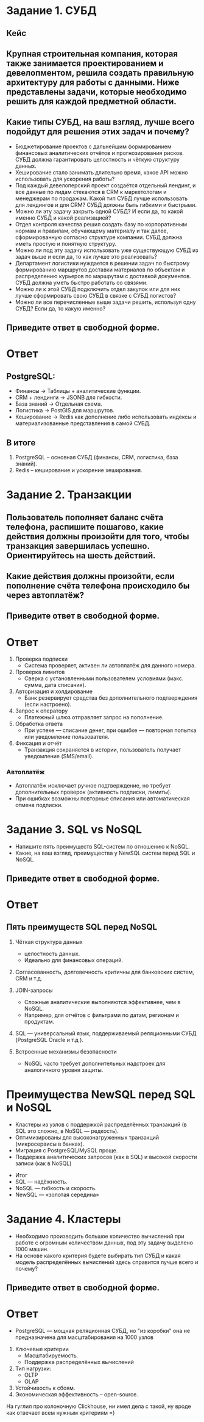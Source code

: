 # Задание 1. СУБД
## Кейс
## Крупная строительная компания, которая также занимается проектированием и девелопментом, решила создать правильную архитектуру для работы с данными. Ниже представлены задачи, которые необходимо решить для каждой предметной области.

## Какие типы СУБД, на ваш взгляд, лучше всего подойдут для решения этих задач и почему?

* Бюджетирование проектов с дальнейшим формированием финансовых аналитических отчётов и прогнозирования рисков. СУБД должна гарантировать целостность и чёткую структуру данных.
* Хеширование стало занимать длительно время, какое API можно использовать для ускорения работы?
* Под каждый девелоперский проект создаётся отдельный лендинг, и все данные по лидам стекаются в CRM к маркетологам и менеджерам по продажам. Какой тип СУБД лучше использовать для лендингов и для CRM? СУБД должны быть гибкими и быстрыми.
* Можно ли эту задачу закрыть одной СУБД? И если да, то какой именно СУБД и какой реализацией?
* Отдел контроля качества решил создать базу по корпоративным нормам и правилам, обучающему материалу и так далее, сформированную согласно структуре компании. СУБД должна иметь простую и понятную структуру.
* Можно ли под эту задачу использовать уже существующую СУБД из задач выше и если да, то как лучше это реализовать?
* Департамент логистики нуждается в решении задач по быстрому формированию маршрутов доставки материалов по объектам и распределению курьеров по маршрутам с доставкой документов. СУБД должна уметь быстро работать со связями.
* Можно ли к этой СУБД подключить отдел закупок или для них лучше сформировать свою СУБД в связке с СУБД логистов?
* Можно ли все перечисленные выше задачи решить, используя одну СУБД? Если да, то какую именно?

## Приведите ответ в свободной форме.

# Ответ
## PostgreSQL:

* Финансы → Таблицы + аналитические функции.
* CRM + лендинги → JSONB для гибкости.
* База знаний → Отдельная схема.
* Логистика → PostGIS для маршрутов.
* Кеширование → Redis как дополнение либо использовать индексы и материализованные представления в самой СУБД.

## В итоге
1. PostgreSQL – основная СУБД (финансы, CRM, логистика, база знаний).
2. Redis – кеширование и ускорение хеширования.

# Задание 2. Транзакции
##  Пользователь пополняет баланс счёта телефона, распишите пошагово, какие действия должны произойти для того, чтобы транзакция завершилась успешно. Ориентируйтесь на шесть действий.

## Какие действия должны произойти, если пополнение счёта телефона происходило бы через автоплатёж?
## Приведите ответ в свободной форме.

# Ответ
1. Проверка подписки
    - Система проверяет, активен ли автоплатёж для данного номера.
2. Проверка лимитов
    - Сверка с установленными пользователем условиями (макс. сумма, дата списания).
3. Авторизация и холдирование
    - Банк резервирует средства без дополнительного подтверждения (если настроено).
4. Запрос к оператору
    - Платежный шлюз отправляет запрос на пополнение.
5. Обработка ответа
    - При успехе — списание денег, при ошибке — повторная попытка или уведомление пользователя.
6. Фиксация и отчёт
    - Транзакция сохраняется в истории, пользователь получает уведомление (SMS/email).

### Автоплатёж

* Автоплатёж исключает ручное подтверждение, но требует дополнительных проверок (активность подписки, лимиты).
* При ошибках возможны повторные списания или автоматическая отмена подписки.

# Задание 3. SQL vs NoSQL

* Напишите пять преимуществ SQL-систем по отношению к NoSQL.
* Какие, на ваш взгляд, преимущества у NewSQL систем перед SQL и NoSQL.

## Приведите ответ в свободной форме.

# Ответ
## Пять преимуществ SQL перед NoSQL
1. Чёткая структура данных
    - целостность данных.
    - Идеально для финансовых операций. 
2. Cогласованность, долговечность критичны для банковских систем, CRM и т.д.
3. JOIN-запросы
    - Сложные аналитические выполняются эффективнее, чем в NoSQL.
    - Например, для отчётов с фильтрами по датам, регионам и продуктам.

4. SQL — универсальный язык, поддерживаемый реляционными СУБД (PostgreSQL Oracle и т.д ).
5. Встроенные механизмы безопасности
    - NoSQL часто требует дополнительных надстроек для аналогичного уровня защиты.

# Преимущества NewSQL перед SQL и NoSQL 
* Кластеры из узлов с поддержкой распределённых транзакций (в SQL это сложно, в NoSQL — редкость).
* Оптимизированы для высоконагруженных транзакций (микросервисы в банках).
* Миграция с PostgreSQL/MySQL проще.
* Поддержка аналитических запросов (как в SQL) и высокой скорости записи (как в NoSQL)

- Итог
- SQL — надёжность.
- NoSQL — гибкость и скорость.
- NewSQL — «золотая середина»

# Задание 4. Кластеры
* Необходимо производить большое количество вычислений при работе с огромным количеством данных, под эту задачу выделено 1000 машин.
* На основе какого критерия будете выбирать тип СУБД и какая модель распределённых вычислений здесь справится лучше всего и почему?

## Приведите ответ в свободной форме.
# Ответ
* PostgreSQL — мощная реляционная СУБД, но "из коробки" она не предназначена для масштабирования на 1000 узлов
1. Ключевые критерии
    - Масштабируемость.
    - Поддержка распределённых вычислений
2. Тип нагрузки:
    - OLTP 
    - OLAP
4. Устойчивость к сбоям.
5. Экономическая эффективность – open-source.

На гуглил про колоночную Clickhouse, ни имел дела с такой, ну вроде как отвечает всем нужным критериям =) 
